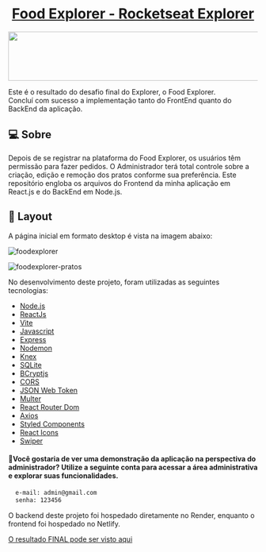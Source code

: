 <p align="center">
  <h1 align="center"><a href="https://foodexplorer-vagne.netlify.app">Food Explorer - Rocketseat Explorer</a></h1>
</p>

<p align="center">
  <img width="550" height="99" src="https://user-images.githubusercontent.com/103940637/254103358-b71d8245-7602-497a-9c4c-76f7658f7333.png">
</p>

Este é o resultado do desafio final do Explorer, o Food Explorer.
<br>
Concluí com sucesso a implementação tanto do FrontEnd quanto do BackEnd da aplicação.

## 💻 Sobre
Depois de se registrar na plataforma do Food Explorer, os usuários têm permissão para fazer pedidos. O Administrador terá total controle sobre a criação, edição e remoção dos pratos conforme sua preferência. Este repositório engloba os arquivos do Frontend da minha aplicação em React.js e do BackEnd em Node.js.

## 🎨 Layout
A página inicial em formato desktop é vista na imagem abaixo:

![foodexplorer](https://user-images.githubusercontent.com/103940637/254103734-5d10464f-209d-45c6-a09c-889b8ba4b26c.png)

![foodexplorer-pratos](https://user-images.githubusercontent.com/103940637/254104022-67f3d92d-eb31-4dff-b160-fe48d7a46b85.png)

No desenvolvimento deste projeto, foram utilizadas as seguintes tecnologias: 
- [Node.js](https://nodejs.org/en/)
- [ReactJs](https://reactjs.org)
- [Vite](https://vitejs.dev/)
- [Javascript](https://developer.mozilla.org/pt-BR/docs/Web/JavaScript)
- [Express](https://expressjs.com)
- [Nodemon](https://nodemon.io/)
- [Knex](https://knexjs.org/)
- [SQLite](https://www.sqlite.org/index.html)
- [BCryptjs](https://www.npmjs.com/package/bcryptjs)
- [CORS](https://www.npmjs.com/package/cors)
- [JSON Web Token](https://www.npmjs.com/package/jsonwebtoken)
- [Multer](https://www.npmjs.com/package/multer)
- [React Router Dom](https://react-icons.github.io/react-icons/)
- [Axios](https://www.npmjs.com/package/axios)
- [Styled Components](https://styled-components.com/)
- [React Icons](https://react-icons.github.io/react-icons/)
- [Swiper](https://swiperjs.com/)


#### 🔑Você gostaria de ver uma demonstração da aplicação na perspectiva do administrador? Utilize a seguinte conta para acessar a área administrativa e explorar suas funcionalidades.
```bash
  e-mail: admin@gmail.com
  senha: 123456
```

O backend deste projeto foi hospedado diretamente no Render, 
enquanto o frontend foi hospedado no Netlify.

[O resultado FINAL pode ser visto aqui](https://foodexplorer-vagne.netlify.app/)
